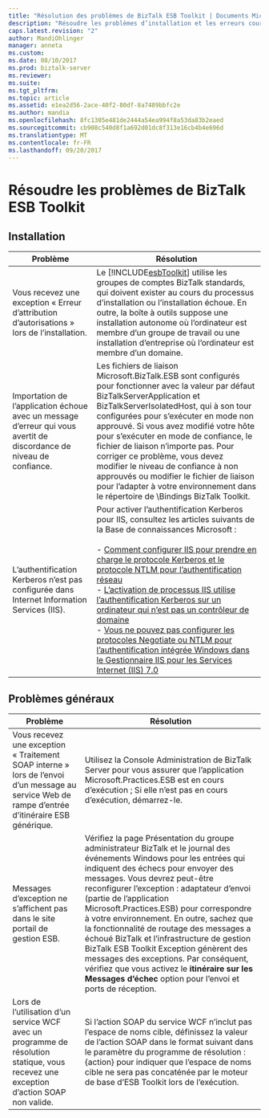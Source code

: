 ```yaml
---
title: "Résolution des problèmes de BizTalk ESB Toolkit | Documents Microsoft"
description: "Résoudre les problèmes d’installation et les erreurs courantes avec la boîte à outils ESB dans BizTalk Server"
caps.latest.revision: "2"
author: MandiOhlinger
manager: anneta
ms.custom: 
ms.date: 08/10/2017
ms.prod: biztalk-server
ms.reviewer: 
ms.suite: 
ms.tgt_pltfrm: 
ms.topic: article
ms.assetid: e1ea2d56-2ace-40f2-80df-8a7489bbfc2e
ms.author: mandia
ms.openlocfilehash: 8fc1305e481de2444a54ea994f8a53da83b2eaed
ms.sourcegitcommit: cb908c540d8f1a692d01dc8f313e16cb4b4e696d
ms.translationtype: MT
ms.contentlocale: fr-FR
ms.lasthandoff: 09/20/2017
---
```

# <a name="troubleshoot-the-biztalk-esb-toolkit"></a>Résoudre les problèmes de BizTalk ESB Toolkit

  
## <a name="installation"></a>Installation  
  
|Problème|Résolution|  
|-----------|----------------|  
|Vous recevez une exception « Erreur d’attribution d’autorisations » lors de l’installation.|Le [!INCLUDE[esbToolkit](../includes/esbtoolkit-md.md)] utilise les groupes de comptes BizTalk standards, qui doivent exister au cours du processus d’installation ou l’installation échoue. En outre, la boîte à outils suppose une installation autonome où l’ordinateur est membre d’un groupe de travail ou une installation d’entreprise où l’ordinateur est membre d’un domaine.|  
|Importation de l’application échoue avec un message d’erreur qui vous avertit de discordance de niveau de confiance.|Les fichiers de liaison Microsoft.BizTalk.ESB sont configurés pour fonctionner avec la valeur par défaut BizTalkServerApplication et BizTalkServerIsolatedHost, qui à son tour configurées pour s’exécuter en mode non approuvé. Si vous avez modifié votre hôte pour s’exécuter en mode de confiance, le fichier de liaison n’importe pas. Pour corriger ce problème, vous devez modifier le niveau de confiance à non approuvés ou modifier le fichier de liaison pour l’adapter à votre environnement dans le répertoire de \Bindings BizTalk Toolkit.|  
|L’authentification Kerberos n’est pas configurée dans Internet Information Services (IIS).|Pour activer l’authentification Kerberos pour IIS, consultez les articles suivants de la Base de connaissances Microsoft :<br /><br /> -   [Comment configurer IIS pour prendre en charge le protocole Kerberos et le protocole NTLM pour l’authentification réseau](http://go.microsoft.com/fwlink/?LinkId=188566)<br />-   [L’activation de processus IIS utilise l’authentification Kerberos sur un ordinateur qui n’est pas un contrôleur de domaine](http://go.microsoft.com/fwlink/?LinkId=188567)<br />-   [Vous ne pouvez pas configurer les protocoles Negotiate ou NTLM pour l’authentification intégrée Windows dans le Gestionnaire IIS pour les Services Internet (IIS) 7.0](http://go.microsoft.com/fwlink/?LinkId=188568)|  
  
## <a name="general-issues"></a>Problèmes généraux  
  
|Problème|Résolution|  
|-----------|----------------|  
|Vous recevez une exception « Traitement SOAP interne » lors de l’envoi d’un message au service Web de rampe d’entrée d’itinéraire ESB générique.|Utilisez la Console Administration de BizTalk Server pour vous assurer que l’application Microsoft.Practices.ESB est en cours d’exécution ; Si elle n’est pas en cours d’exécution, démarrez-le.|  
|Messages d’exception ne s’affichent pas dans le site portail de gestion ESB.|Vérifiez la page Présentation du groupe administrateur BizTalk et le journal des événements Windows pour les entrées qui indiquent des échecs pour envoyer des messages. Vous devrez peut-être reconfigurer l’exception : adaptateur d’envoi (partie de l’application Microsoft.Practices.ESB) pour correspondre à votre environnement. En outre, sachez que la fonctionnalité de routage des messages a échoué BizTalk et l’infrastructure de gestion BizTalk ESB Toolkit Exception génèrent des messages des exceptions. Par conséquent, vérifiez que vous activez le **itinéraire sur les Messages d’échec** option pour l’envoi et ports de réception.|  
|Lors de l’utilisation d’un service WCF avec un programme de résolution statique, vous recevez une exception d’action SOAP non valide.|Si l’action SOAP du service WCF n’inclut pas l’espace de noms cible, définissez la valeur de l’action SOAP dans le format suivant dans le paramètre du programme de résolution : {action} pour indiquer que l’espace de noms cible ne sera pas concaténée par le moteur de base d’ESB Toolkit lors de l’exécution.|